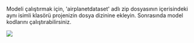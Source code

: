 Modeli çalıştırmak için, 'airplanetdataset' adlı zip dosyasının içerisindeki aynı isimli klasörü projenizin dosya dizinine ekleyin. Sonrasında model kodlarını çalıştırabilirsiniz.

<img src="https://miro.medium.com/v2/resize:fit:1400/1*nV7DEWpE5J62L-t4D773RA.jpeg" width="auto">
